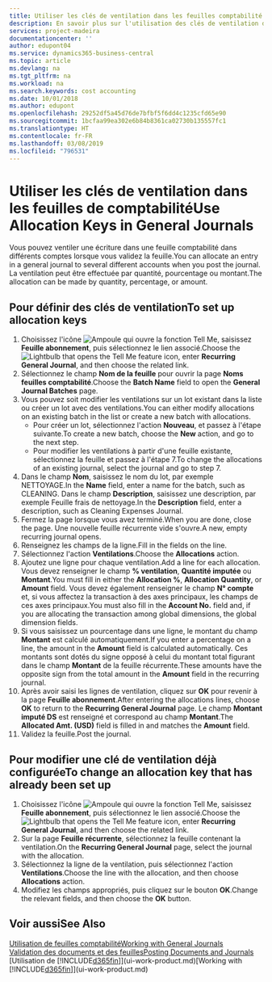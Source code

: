 ```yaml
---
title: Utiliser les clés de ventilation dans les feuilles comptabilité | Microsoft Docs
description: En savoir plus sur l'utilisation des clés de ventilation dans les feuilles.
services: project-madeira
documentationcenter: ''
author: edupont04
ms.service: dynamics365-business-central
ms.topic: article
ms.devlang: na
ms.tgt_pltfrm: na
ms.workload: na
ms.search.keywords: cost accounting
ms.date: 10/01/2018
ms.author: edupont
ms.openlocfilehash: 29252df5a45d76de7bfbf5f6dd4c1235cfd65e90
ms.sourcegitcommit: 1bcfaa99ea302e6b84b8361ca02730b135557fc1
ms.translationtype: HT
ms.contentlocale: fr-FR
ms.lasthandoff: 03/08/2019
ms.locfileid: "796531"
---
```

# <a name="use-allocation-keys-in-general-journals"></a><span data-ttu-id="58cfe-103">Utiliser les clés de ventilation dans les feuilles de comptabilité</span><span class="sxs-lookup"><span data-stu-id="58cfe-103">Use Allocation Keys in General Journals</span></span>
<span data-ttu-id="58cfe-104">Vous pouvez ventiler une écriture dans une feuille comptabilité dans différents comptes lorsque vous validez la feuille.</span><span class="sxs-lookup"><span data-stu-id="58cfe-104">You can allocate an entry in a general journal to several different accounts when you post the journal.</span></span> <span data-ttu-id="58cfe-105">La ventilation peut être effectuée par quantité, pourcentage ou montant.</span><span class="sxs-lookup"><span data-stu-id="58cfe-105">The allocation can be made by quantity, percentage, or amount.</span></span>

## <a name="to-set-up-allocation-keys"></a><span data-ttu-id="58cfe-106">Pour définir des clés de ventilation</span><span class="sxs-lookup"><span data-stu-id="58cfe-106">To set up allocation keys</span></span>
1. <span data-ttu-id="58cfe-107">Choisissez l'icône ![Ampoule qui ouvre la fonction Tell Me](media/ui-search/search_small.png "Dites-moi ce que vous voulez faire"), saisissez **Feuille abonnement**, puis sélectionnez le lien associé.</span><span class="sxs-lookup"><span data-stu-id="58cfe-107">Choose the ![Lightbulb that opens the Tell Me feature](media/ui-search/search_small.png "Tell me what you want to do") icon, enter **Recurring General Journal**, and then choose the related link.</span></span>
2. <span data-ttu-id="58cfe-108">Sélectionnez le champ **Nom de la feuille** pour ouvrir la page **Noms feuilles comptabilité**.</span><span class="sxs-lookup"><span data-stu-id="58cfe-108">Choose the **Batch Name** field to open the **General Journal Batches** page.</span></span>
3. <span data-ttu-id="58cfe-109">Vous pouvez soit modifier les ventilations sur un lot existant dans la liste ou créer un lot avec des ventilations.</span><span class="sxs-lookup"><span data-stu-id="58cfe-109">You can either modify allocations on an existing batch in the list or create a new batch with allocations.</span></span>
   * <span data-ttu-id="58cfe-110">Pour créer un lot, sélectionnez l'action **Nouveau**, et passez à l'étape suivante.</span><span class="sxs-lookup"><span data-stu-id="58cfe-110">To create a new batch, choose the **New** action, and go to the next step.</span></span>
   * <span data-ttu-id="58cfe-111">Pour modifier les ventilations à partir d'une feuille existante, sélectionnez la feuille et passez à l'étape 7.</span><span class="sxs-lookup"><span data-stu-id="58cfe-111">To change the allocations of an existing journal, select the journal and go to step 7.</span></span>    
4. <span data-ttu-id="58cfe-112">Dans le champ **Nom**, saisissez le nom du lot, par exemple NETTOYAGE.</span><span class="sxs-lookup"><span data-stu-id="58cfe-112">In the **Name** field, enter a name for the batch, such as CLEANING.</span></span> <span data-ttu-id="58cfe-113">Dans le champ **Description**, saisissez une description, par exemple Feuille frais de nettoyage.</span><span class="sxs-lookup"><span data-stu-id="58cfe-113">In the **Description** field, enter a description, such as Cleaning Expenses Journal.</span></span>
5. <span data-ttu-id="58cfe-114">Fermez la page lorsque vous avez terminé.</span><span class="sxs-lookup"><span data-stu-id="58cfe-114">When you are done, close the page.</span></span> <span data-ttu-id="58cfe-115">Une nouvelle feuille récurrente vide s'ouvre.</span><span class="sxs-lookup"><span data-stu-id="58cfe-115">A new, empty recurring journal opens.</span></span>
6. <span data-ttu-id="58cfe-116">Renseignez les champs de la ligne.</span><span class="sxs-lookup"><span data-stu-id="58cfe-116">Fill in the fields on the line.</span></span>
7. <span data-ttu-id="58cfe-117">Sélectionnez l'action **Ventilations**.</span><span class="sxs-lookup"><span data-stu-id="58cfe-117">Choose the **Allocations** action.</span></span>
8. <span data-ttu-id="58cfe-118">Ajoutez une ligne pour chaque ventilation.</span><span class="sxs-lookup"><span data-stu-id="58cfe-118">Add a line for each allocation.</span></span> <span data-ttu-id="58cfe-119">Vous devez renseigner le champ **% ventilation**, **Quantité imputée** ou **Montant**.</span><span class="sxs-lookup"><span data-stu-id="58cfe-119">You must fill in either the **Allocation %**, **Allocation Quantity**, or **Amount** field.</span></span> <span data-ttu-id="58cfe-120">Vous devez également renseigner le champ **N° compte** et, si vous affectez la transaction à des axes principaux, les champs de ces axes principaux.</span><span class="sxs-lookup"><span data-stu-id="58cfe-120">You must also fill in the **Account No.** field and, if you are allocating the transaction among global dimensions, the global dimension fields.</span></span>
9. <span data-ttu-id="58cfe-121">Si vous saisissez un pourcentage dans une ligne, le montant du champ **Montant** est calculé automatiquement.</span><span class="sxs-lookup"><span data-stu-id="58cfe-121">If you enter a percentage on a line, the amount in the **Amount** field is calculated automatically.</span></span> <span data-ttu-id="58cfe-122">Ces montants sont dotés du signe opposé à celui du montant total figurant dans le champ **Montant** de la feuille récurrente.</span><span class="sxs-lookup"><span data-stu-id="58cfe-122">These amounts have the opposite sign from the total amount in the **Amount** field in the recurring journal.</span></span>
10. <span data-ttu-id="58cfe-123">Après avoir saisi les lignes de ventilation, cliquez sur **OK** pour revenir à la page **Feuille abonnement**.</span><span class="sxs-lookup"><span data-stu-id="58cfe-123">After entering the allocations lines, choose **OK** to return to the **Recurring General Journal** page.</span></span> <span data-ttu-id="58cfe-124">Le champ **Montant imputé DS** est renseigné et correspond au champ **Montant**.</span><span class="sxs-lookup"><span data-stu-id="58cfe-124">The **Allocated Amt. (USD)** field is filled in and matches the **Amount** field.</span></span>
11. <span data-ttu-id="58cfe-125">Validez la feuille.</span><span class="sxs-lookup"><span data-stu-id="58cfe-125">Post the journal.</span></span>

## <a name="to-change-an-allocation-key-that-has-already-been-set-up"></a><span data-ttu-id="58cfe-126">Pour modifier une clé de ventilation déjà configurée</span><span class="sxs-lookup"><span data-stu-id="58cfe-126">To change an allocation key that has already been set up</span></span>
1. <span data-ttu-id="58cfe-127">Choisissez l'icône ![Ampoule qui ouvre la fonction Tell Me](media/ui-search/search_small.png "Dites-moi ce que vous voulez faire"), saisissez **Feuille abonnement**, puis sélectionnez le lien associé.</span><span class="sxs-lookup"><span data-stu-id="58cfe-127">Choose the ![Lightbulb that opens the Tell Me feature](media/ui-search/search_small.png "Tell me what you want to do") icon, enter **Recurring General Journal**, and then choose the related link.</span></span>
2. <span data-ttu-id="58cfe-128">Sur la page **Feuille récurrente**, sélectionnez la feuille contenant la ventilation.</span><span class="sxs-lookup"><span data-stu-id="58cfe-128">On the **Recurring General Journal** page, select the journal with the allocation.</span></span>
3. <span data-ttu-id="58cfe-129">Sélectionnez la ligne de la ventilation, puis sélectionnez l'action **Ventilations**.</span><span class="sxs-lookup"><span data-stu-id="58cfe-129">Choose the line with the allocation, and then choose **Allocations** action.</span></span>
4. <span data-ttu-id="58cfe-130">Modifiez les champs appropriés, puis cliquez sur le bouton **OK**.</span><span class="sxs-lookup"><span data-stu-id="58cfe-130">Change the relevant fields, and then choose the **OK** button.</span></span>

## <a name="see-also"></a><span data-ttu-id="58cfe-131">Voir aussi</span><span class="sxs-lookup"><span data-stu-id="58cfe-131">See Also</span></span>
[<span data-ttu-id="58cfe-132">Utilisation de feuilles comptabilité</span><span class="sxs-lookup"><span data-stu-id="58cfe-132">Working with General Journals</span></span>](ui-work-general-journals.md)  
[<span data-ttu-id="58cfe-133">Validation des documents et des feuilles</span><span class="sxs-lookup"><span data-stu-id="58cfe-133">Posting Documents and Journals</span></span>](ui-post-documents-journals.md)  
<span data-ttu-id="58cfe-134">[Utilisation de [!INCLUDE[d365fin](includes/d365fin_md.md)]](ui-work-product.md)</span><span class="sxs-lookup"><span data-stu-id="58cfe-134">[Working with [!INCLUDE[d365fin](includes/d365fin_md.md)]](ui-work-product.md)</span></span>
